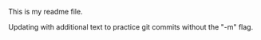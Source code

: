 This is my readme file.

Updating with additional text to practice git commits without the "-m" flag.